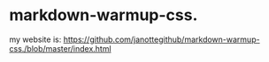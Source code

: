 # markdown-warmup-css.
my website is: https://github.com/janottegithub/markdown-warmup-css./blob/master/index.html
